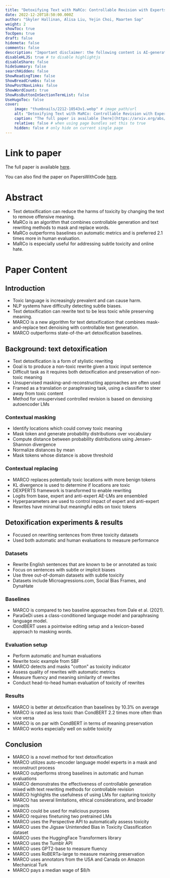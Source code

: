 ```yaml
---
title: "Detoxifying Text with MaRCo: Controllable Revision with Experts and Anti-Experts"
date: 2022-12-20T18:50:00.000Z
author: "Skyler Hallinan, Alisa Liu, Yejin Choi, Maarten Sap"
weight: 2
showToc: true
TocOpen: true
draft: false
hidemeta: false
comments: false
description: "Important disclaimer: the following content is AI-generated, please make sure to fact check the presented information by reading the full paper."
disableHLJS: true # to disable highlightjs
disableShare: false
hideSummary: false
searchHidden: false
ShowReadingTime: false
ShowBreadCrumbs: false
ShowPostNavLinks: false
ShowWordCount: true
ShowRssButtonInSectionTermList: false
UseHugoToc: false
cover:
    image: "thumbnails/2212-10543v1.webp" # image path/url
    alt: "Detoxifying Text with MaRCo: Controllable Revision with Experts and Anti-Experts" # alt text
    caption: "The full paper is available [here](https://arxiv.org/abs/2212.10543)." # display caption under cover
    relative: false # when using page bundles set this to true
    hidden: false # only hide on current single page
---
```


# Link to paper
The full paper is available [here](https://arxiv.org/abs/2212.10543).

You can also find the paper on PapersWithCode [here](https://paperswithcode.com/paper/detoxifying-text-with-marco-controllable).

# Abstract
- Text detoxification can reduce the harms of toxicity by changing the text to remove offensive meaning.
- MaRCo is an algorithm that combines controllable generation and text rewriting methods to mask and replace words.
- MaRCo outperforms baselines on automatic metrics and is preferred 2.1 times more in human evaluation.
- MaRCo is especially useful for addressing subtle toxicity and online hate.

# Paper Content

## Introduction
- Toxic language is increasingly prevalent and can cause harm.
- NLP systems have difficulty detecting subtle biases.
- Text detoxification can rewrite text to be less toxic while preserving meaning.
- MARCO is a new algorithm for text detoxification that combines mask-and-replace text denoising with controllable text generation.
- MARCO outperforms state-of-the-art detoxification baselines.

## Background: text detoxification
- Text detoxification is a form of stylistic rewriting
- Goal is to produce a non-toxic rewrite given a toxic input sentence
- Difficult task as it requires both detoxification and preservation of non-toxic meaning
- Unsupervised masking-and-reconstructing approaches are often used
- Framed as a translation or paraphrasing task, using a classifier to steer away from toxic content
- Method for unsupervised controlled revision is based on denoising autoencoder LMs

### Contextual masking
- Identify locations which could convey toxic meaning
- Mask token and generate probability distributions over vocabulary
- Compute distance between probability distributions using Jensen-Shannon divergence
- Normalize distances by mean
- Mask tokens whose distance is above threshold

### Contextual replacing
- MARCO replaces potentially toxic locations with more benign tokens
- KL divergence is used to determine if locations are toxic
- DEXPERTS framework is transformed to enable rewriting
- Logits from base, expert and anti-expert AE-LMs are ensembled
- Hyperparameters are used to control impact of expert and anti-expert
- Rewrites have minimal but meaningful edits on toxic tokens

## Detoxification experiments & results
- Focused on rewriting sentences from three toxicity datasets
- Used both automatic and human evaluations to measure performance

### Datasets
- Rewrite English sentences that are known to be or annotated as toxic
- Focus on sentences with subtle or implicit biases
- Use three out-of-domain datasets with subtle toxicity
- Datasets include Microagressions.com, Social Bias Frames, and DynaHate

### Baselines
- MARCO is compared to two baseline approaches from Dale et al. (2021).
- ParaGeDi uses a class-conditioned language model and paraphrasing language model.
- CondBERT uses a pointwise editing setup and a lexicon-based approach to masking words.

### Evaluation setup
- Perform automatic and human evaluations
- Rewrite toxic example from SBF
- MARCO detects and masks "cotton" as toxicity indicator
- Assess quality of rewrites with automatic metrics
- Measure fluency and meaning similarity of rewrites
- Conduct head-to-head human evaluation of toxicity of rewrites

### Results
- MARCO is better at detoxification than baselines by 10.3% on average
- MARCO is rated as less toxic than CondBERT 2.2 times more often than vice versa
- MARCO is on par with CondBERT in terms of meaning preservation
- MARCO works especially well on subtle toxicity

## Conclusion
- MARCO is a novel method for text detoxification
- MARCO utilizes auto-encoder language model experts in a mask and reconstruct process
- MARCO outperforms strong baselines in automatic and human evaluations
- MARCO demonstrates the effectiveness of controllable generation mixed with text rewriting methods for controllable revision
- MARCO highlights the usefulness of using LMs for capturing toxicity
- MARCO has several limitations, ethical considerations, and broader impacts
- MARCO could be used for malicious purposes
- MARCO requires finetuning two pretrained LMs
- MARCO uses the Perspective API to automatically assess toxicity
- MARCO uses the Jigsaw Unintended Bias in Toxicity Classification dataset
- MARCO uses the HuggingFace Transformers library
- MARCO uses the Tumblr API
- MARCO uses GPT2-base to measure fluency
- MARCO uses RoBERTa-large to measure meaning preservation
- MARCO uses annotators from the USA and Canada on Amazon Mechanical Turk
- MARCO pays a median wage of $8/h
